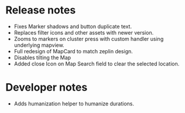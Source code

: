 # Release notes
* Fixes Marker shadows and button duplicate text.
* Replaces filter icons and other assets with newer version.
* Zooms to markers on cluster press with custom handler using underlying mapview.
* Full redesign of MapCard to match zeplin design.
* Disables tilting the Map
* Added close Icon on Map Search field to clear the selected location.

# Developer notes
* Adds humanization helper to humanize durations.
